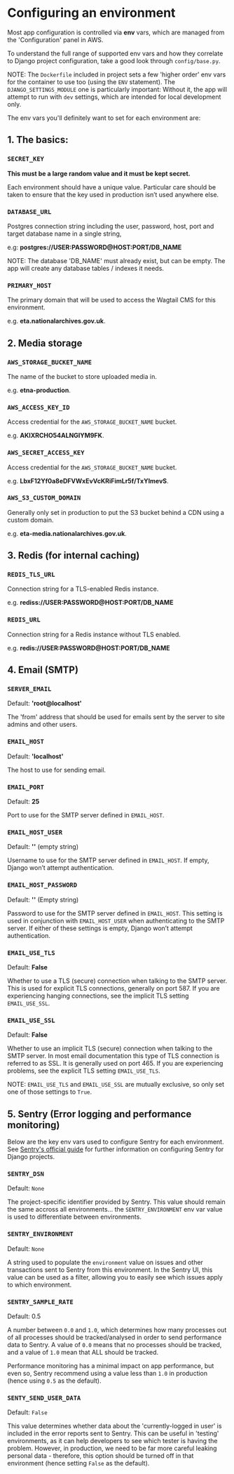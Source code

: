# Configuring an environment

Most app configuration is controlled via **env** vars, which are managed from the 'Configuration' panel in AWS.

To understand the full range of supported env vars and how they correlate to Django project configuration, take a good look through `config/base.py`.

NOTE: The `Dockerfile` included in project sets a few 'higher order' env vars for the container to use too (using the `ENV` statement). The `DJANGO_SETTINGS_MODULE` one is particularly important: Without it, the app will attempt to run with `dev` settings, which are intended for local development only.

The env vars you'll definitely want to set for each environment are:

## 1. The basics:

### `SECRET_KEY`

**This must be a large random value and it must be kept secret.**

Each environment should have a unique value. Particular care should be taken to ensure that the key used in production isn’t used anywhere else.

### `DATABASE_URL`

Postgres connection string including the user, password, host, port and target database name in a single string,

e.g: **postgres://USER:PASSWORD@HOST:PORT/DB_NAME**

NOTE: The database 'DB_NAME' must already exist, but can be empty. The app will create any database tables / indexes it needs.

### `PRIMARY_HOST`

The primary domain that will be used to access the Wagtail CMS for this environment.

e.g. **eta.nationalarchives.gov.uk**.

## 2. Media storage

### `AWS_STORAGE_BUCKET_NAME`

The name of the bucket to store uploaded media in.

e.g. **etna-production**.

### `AWS_ACCESS_KEY_ID`

Access credential for the `AWS_STORAGE_BUCKET_NAME` bucket.

e.g. **AKIXRCHO54ALNGIYM9FK**.

### `AWS_SECRET_ACCESS_KEY`

Access credential for the `AWS_STORAGE_BUCKET_NAME` bucket.

e.g. **LbxF12Yf0a8eDFVWxEvVcKRiFimLr5f/TxYImevS**.

### `AWS_S3_CUSTOM_DOMAIN`

Generally only set in production to put the S3 bucket behind a CDN using a custom domain.

e.g. **eta-media.nationalarchives.gov.uk**.

## 3. Redis (for internal caching)

### `REDIS_TLS_URL`

Connection string for a TLS-enabled Redis instance.

e.g. **rediss://USER:PASSWORD@HOST:PORT/DB_NAME**

### `REDIS_URL`

Connection string for a Redis instance without TLS enabled.

e.g. **redis://USER:PASSWORD@HOST:PORT/DB_NAME**

## 4. Email (SMTP)

### `SERVER_EMAIL`

Default: **'root@localhost'**

The 'from' address that should be used for emails sent by the server to site admins and other users.

### `EMAIL_HOST`

Default: **'localhost'**

The host to use for sending email.

### `EMAIL_PORT`

Default: **25**

Port to use for the SMTP server defined in `EMAIL_HOST`.

### `EMAIL_HOST_USER`

Default: **''** (empty string)

Username to use for the SMTP server defined in `EMAIL_HOST`. If empty, Django won’t attempt authentication.

### `EMAIL_HOST_PASSWORD`

Default: **''** (Empty string)

Password to use for the SMTP server defined in `EMAIL_HOST`. This setting is used in conjunction with `EMAIL_HOST_USER` when authenticating to the SMTP server. If either of these settings is empty, Django won’t attempt authentication.

### `EMAIL_USE_TLS`

Default: **False**

Whether to use a TLS (secure) connection when talking to the SMTP server. This is used for explicit TLS connections, generally on port 587. If you are experiencing hanging connections, see the implicit TLS setting `EMAIL_USE_SSL`.

### `EMAIL_USE_SSL`

Default: **False**

Whether to use an implicit TLS (secure) connection when talking to the SMTP server. In most email documentation this type of TLS connection is referred to as SSL. It is generally used on port 465. If you are experiencing problems, see the explicit TLS setting `EMAIL_USE_TLS`.

NOTE: `EMAIL_USE_TLS` and `EMAIL_USE_SSL` are mutually exclusive, so only set one of those settings to `True`.

## 5. Sentry (Error logging and performance monitoring)

Below are the key env vars used to configure Sentry for each environment. See [Sentry's official guide](https://docs.sentry.io/platforms/python/guides/django/) for further information on configuring Sentry for Django projects.

### `SENTRY_DSN`

Default: `None`

The project-specific identifier provided by Sentry. This value should remain the same accross all environments... the `SENTRY_ENVIRONMENT` env var value is used to differentiate between environments.

### `SENTRY_ENVIRONMENT`

Default: `None`

A string used to populate the `environment` value on issues and other transactions sent to Sentry from this environment. In the Sentry UI, this value can be used as a filter, allowing you to easily see which issues apply to which environment.

### `SENTRY_SAMPLE_RATE`

Default: 0.5

A number between `0.0` and `1.0`, which determines how many processes out of all processes should be tracked/analysed in order to send performance data to Sentry. A value of `0.0` means that no processes should be tracked, and a value of `1.0` mean that ALL should be tracked.

Performance monitoring has a minimal impact on app performance, but even so, Sentry recommend using a value less than `1.0` in production (hence using `0.5` as the default).

### `SENTY_SEND_USER_DATA`

Default: `False`

This value determines whether data about the 'currently-logged in user' is included in the error reports sent to Sentry. This can be useful in 'testing' environments, as it can help developers to see which tester is having the problem. However, in production, we need to be far more careful leaking personal data - therefore, this option should be turned off in that environment (hence setting `False` as the default).
